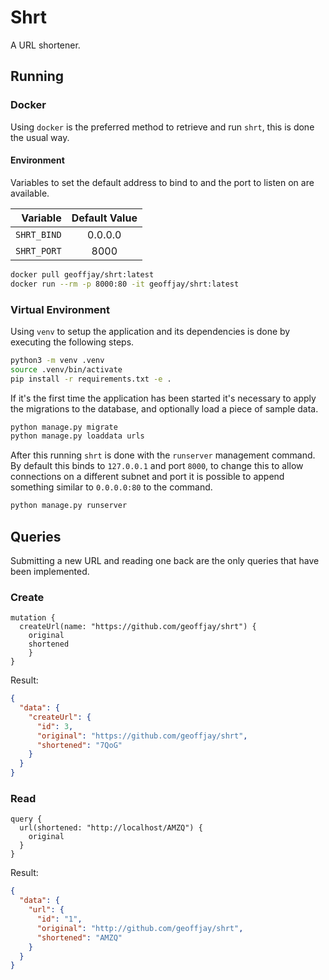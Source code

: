 # Shrt

A URL shortener.

## Running

### Docker

Using `docker` is the preferred method to retrieve and run `shrt`, this is done
the usual way.

#### Environment

Variables to set the default address to bind to and the port to listen on are
available.

Variable | Default Value
-: | :-:
`SHRT_BIND` | 0.0.0.0
`SHRT_PORT` | 8000

```sh
docker pull geoffjay/shrt:latest
docker run --rm -p 8000:80 -it geoffjay/shrt:latest
```

### Virtual Environment

Using `venv` to setup the application and its dependencies is done by executing
the following steps.

```sh
python3 -m venv .venv
source .venv/bin/activate
pip install -r requirements.txt -e .
```

If it's the first time the application has been started it's necessary to
apply the migrations to the database, and optionally load a piece of
sample data.

```sh
python manage.py migrate
python manage.py loaddata urls
```

After this running `shrt` is done with the `runserver` management command. By
default this binds to `127.0.0.1` and port `8000`, to change this to allow
connections on a different subnet and port it is possible to append something
similar to `0.0.0.0:80` to the command.

```sh
python manage.py runserver
```

## Queries

Submitting a new URL and reading one back are the only queries that have been
implemented.

### Create

```gql
mutation {
  createUrl(name: "https://github.com/geoffjay/shrt") {
    original
    shortened
	}
}
```

Result:

```json
{
  "data": {
    "createUrl": {
      "id": 3,
      "original": "https://github.com/geoffjay/shrt",
      "shortened": "7QoG"
    }
  }
}
```

### Read

```gql
query {
  url(shortened: "http://localhost/AMZQ") {
    original
  }
}
```

Result:

```json
{
  "data": {
    "url": {
      "id": "1",
      "original": "http://github.com/geoffjay/shrt",
      "shortened": "AMZQ"
    }
  }
}
```
